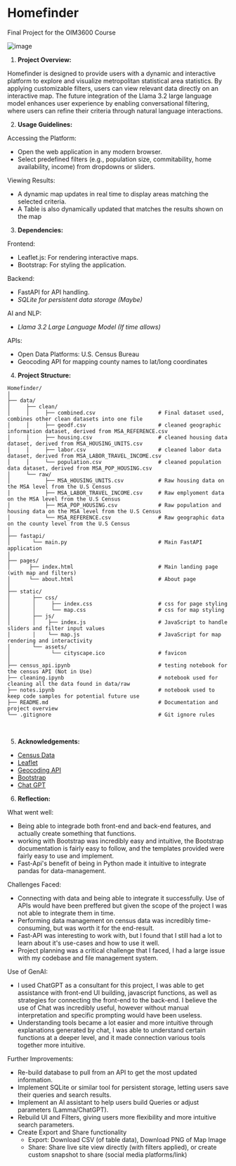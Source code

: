 # Homefinder

Final Project for the OIM3600 Course

![image](https://github.com/user-attachments/assets/d8ae5276-aa85-4700-94ae-978de5350ab3)


1. <strong> Project Overview: </strong> </br>

Homefinder is designed to provide users with a dynamic and interactive platform to explore and visualize metropolitan statistical area statistics. By applying customizable filters, users can view relevant data directly on an interactive map. The future integration of the Llama 3.2 large language model enhances user experience by enabling conversational filtering, where users can refine their criteria through natural language interactions.

2. <strong> Usage Guidelines: </strong> </br>

Accessing the Platform:</br>

* Open the web application in any modern browser.
* Select predefined filters (e.g., population size, commitability, home availability, income) from dropdowns or sliders.

Viewing Results:</br>
* A dynamic map updates in real time to display areas matching the selected criteria.
* A Table is also dynamically updated that matches the results shown on the map

3. <strong> Dependencies: </strong>

Frontend:</br>

* Leaflet.js: For rendering interactive maps.
* Bootstrap: For styling the application.

Backend:</br>
* FastAPI for API handling.
* <i> SQLite for persistent data storage (Maybe) </i>

AI and NLP: </br>
* <i> Llama 3.2 Large Language Model (If time allows) </i>

APIs:
* Open Data Platforms: U.S. Census Bureau
* Geocoding API for mapping county names to lat/long coordinates

4. <strong> Project Structure: </strong>

```
Homefinder/
│
├── data/
│     ├── clean/
│     │     ├── combined.csv                    # Final dataset used, combines other clean datasets into one file 
│     │     ├── geodf.csv                       # cleaned geographic information dataset, derived from MSA_REFERENCE.csv
│     │     ├── housing.csv                     # cleaned housing data dataset, derived from MSA_HOUSING_UNITS.csv
│     │     ├── labor.csv                       # cleaned labor data dataset, derived from MSA_LABOR_TRAVEL_INCOME.csv
│     │     └── population.csv                  # cleaned population data dataset, derived from MSA_POP_HOUSING.csv
│     └── raw/ 
│           ├── MSA_HOUSING_UNITS.csv           # Raw housing data on the MSA level from the U.S Census 
│           ├── MSA_LABOR_TRAVEL_INCOME.csv     # Raw emplyoment data on the MSA level from the U.S Census 
│           ├── MSA_POP_HOUSING.csv             # Raw population and housing data on the MSA level from the U.S Census 
│           └── MSA_REFERENCE.csv               # Raw geographic data on the county level from the U.S Census 
│ 
├── fastapi/ 
│       └── main.py                             # Main FastAPI application 
│ 
├── pages/ 
│      ├── index.html                           # Main landing page (with map and filters) 
│      └── about.html                           # About page 
│ 
├── static/ 
│       ├── css/ 
│       │     ├── index.css                     # css for page styling 
│       │     └── map.css                       # css for map styling 
│       ├── js/ 
│       │    ├── index.js                       # JavaScript to handle sliders and filter input values 
│       │    └── map.js                         # JavaScript for map rendering and interactivity 
│       └── assets/ 
│             └── cityscape.ico                 # favicon 
│ 
├── census_api.ipynb                            # testing notebook for the census API (Not in Use) 
├── cleaning.ipynb                              # notebook used for cleaning all the data found in data/raw 
├── notes.ipynb                                 # notebook used to keep code samples for potential future use 
├── README.md                                   # Documentation and project overview 
└── .gitignore                                  # Git ignore rules 
```

</br>

5. <strong> Acknowledgements: </strong>

* <a href="https://www.census.gov/"> Census Data </a>
* <a href="https://leafletjs.com/index.html"> Leaflet </a>
* <a href="https://geopy.readthedocs.io/en/stable/"> Geocoding API </a>
* <a href="https://getbootstrap.com/"> Bootstrap </a>
* <a href="https://chatgpt.com/"> Chat GPT </a>

6. <strong> Reflection: </strong>

What went well: </br>
* Being able to integrade both front-end and back-end features, and actually create something that functions.
* working with Bootstrap was incredibly easy and intuitive, the Bootstrap documentation is fairly easy to follow, and the templates provided were fairly easy to use and implement.
* Fast-Api's benefit of being in Python made it intuitive to integrate pandas for data-management.

Challenges Faced: </br>
* Connecting with data and being able to integrate it successfully. Use of APIs would have been preffered but given the scope of the project I was not able to integrate them in time.
* Performing data management on census data was incredibly time-consuming, but was worth it for the end-result.
* Fast-API was interesting to work with, but I found that I still had a lot to learn about it's use-cases and how to use it well.
* Project planning was a critical challenge that I faced, I had a large issue with my codebase and file management system.

Use of GenAI: </br>
* I used ChatGPT as a consultant for this project, I was able to get assistance with front-end UI building, javascript functions, as well as strategies for connecting the front-end to the back-end. I believe the use of Chat was incredibly useful, however without manual interpretation and specific prompting would have been useless.
* Understanding tools became a lot easier and more intuitive through explanations generated by chat, I was able to understand certain functions at a deeper level, and it made connection various tools together more intuitive.

Further Improvements: </br>
* Re-build database to pull from an API to get the most updated information.
* Implement SQLite or similar tool for persistent storage, letting users save their queries and search results.
* Implement an AI assistant to help users build Queries or adjust parameters (Lamma/ChatGPT).
* Rebuild UI and Filters, giving users more flexibility and more intuitive search parameters.
* Create Export and Share functionality
  * Export: Download CSV (of table data), Download PNG of Map Image
  * Share: Share live site view directly (with filters applied), or create custom snapshot to share (social media platforms/link)
